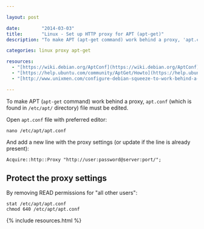 ```yaml
---

layout: post

date:        "2014-03-03"
title:       "Linux - Set up HTTP proxy for APT (apt-get)"
description: "To make APT (apt-get command) work behind a proxy, 'apt.conf' (which is found in '/etc/apt/' directory) file must be edited."

categories: linux proxy apt-get

resources:
  - "[https://wiki.debian.org/AptConf](https://wiki.debian.org/AptConf)"
  - "[https://help.ubuntu.com/community/AptGet/Howto](https://help.ubuntu.com/community/AptGet/Howto)"
  - "[http://www.unixmen.com/configure-debian-squeeze-to-work-behind-a-proxy-faqs/](http://www.unixmen.com/configure-debian-squeeze-to-work-behind-a-proxy-faqs/)"

---
```



To make APT (`apt-get` command) work behind a proxy, `apt.conf` (which is found in `/etc/apt/` directory) file must be edited.

Open `apt.conf` file with preferred editor:

```terminal
nano /etc/apt/apt.conf
```

And add a new line with the proxy settings (or update if the line is already present):

```
Acquire::http::Proxy "http://user:password@server:port/";
```


## Protect the proxy settings

By removing READ permissions for "all other users":

```terminal
stat /etc/apt/apt.conf
chmod 640 /etc/apt/apt.conf
```


{% include resources.html %}